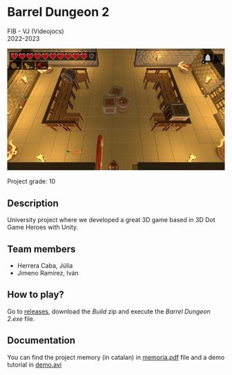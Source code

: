 # Barrel Dungeon 2

FIB - VJ (Videojocs)\
2022-2023

![GameImg](https://github.com/IvanJimenoRamirez/3D-Dot-Game/blob/main/img/dungeon.png)

Project grade: 10

## Description
University project where we developed a great 3D game based in 3D Dot Game Heroes with Unity.

## Team members
- Herrera Caba, Júlia 
- Jimeno Ramírez, Iván

## How to play?

Go to [releases](https://github.com/IvanJimenoRamirez/3D-Dot-Game/releases/tag/v1.0), download the *Build* zip and execute the *Barrel Dungeon 2.exe* file.

## Documentation
You can find the project memory (in catalan) in [memoria.pdf](https://github.com/IvanJimenoRamirez/3D-Dot-Game/blob/main/memoria.pdf) file and a demo tutorial in [demo.avi](https://github.com/IvanJimenoRamirez/3D-Dot-Game/blob/main/demo.avi)